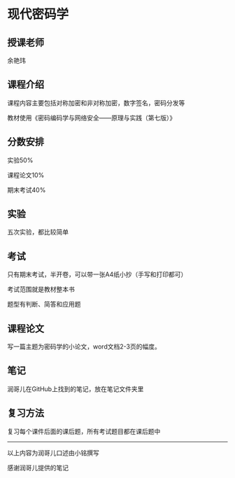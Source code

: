 # 现代密码学

## 授课老师

余艳玮

## 课程介绍

课程内容主要包括对称加密和非对称加密，数字签名，密码分发等

教材使用《密码编码学与网络安全——原理与实践（第七版）》

## 分数安排

实验50%

课程论文10%

期末考试40%

## 实验

五次实验，都比较简单

## 考试

只有期末考试，半开卷，可以带一张A4纸小抄（手写和打印都可）

考试范围就是教材整本书

题型有判断、简答和应用题

## 课程论文

写一篇主题为密码学的小论文，word文档2-3页的幅度。

## 笔记

润哥儿在GitHub上找到的笔记，放在笔记文件夹里

## 复习方法

复习每个课件后面的课后题，所有考试题目都在课后题中

------

以上内容为润哥儿口述由小铭撰写

感谢润哥儿提供的笔记

